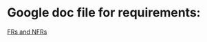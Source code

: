 <h1>Google doc file for requirements:</h1>
<a href="https://docs.google.com/document/d/17Secr5dCFHtySoXjvV2CgBJUYmxsUoaS/edit?usp=sharing&ouid=102847988851286567031&rtpof=true&sd=true">FRs and NFRs</a>
